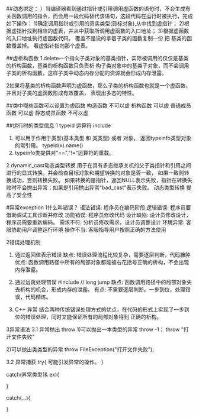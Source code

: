 
##动态绑定：
）当编译器看到通过指针或引用调用虚函数的语句时，不会生成有关函数调用的指令，而会用一段代码替代该语句，这段代码在运行时被执行，完成如下操作：
  1)确定调用指针或引用的真实类型(目标对象),从中找到虚指针；
  2)根据虚指针找到相应的虚表，并从中获取所调用虚函数的入口地址；
  3)根据虚函数的入口地址执行虚函数代码。
 覆盖不是说的拿着子类的函数复制一份 把 基类的函数覆盖掉。 看虚指针指向那个虚表。




##虚析构函数
1 delete一个指向子类对象的基类指针，实际被调用的仅仅是基类的析构函数，基类的析构函数只负责析
构子类对象中的基类子对象，而不会调用子类的析构函数，这样子类中动态内存分配的资源就会形成内存泄露。

2如果将基类的析构函数声明为虚函数，那么子类的析构函数也就是一个虚函数，并且对子类的虚函数形成有效覆盖，
表现出多态的特性。

##类中哪些函数可以设置为虚函数
构造函数 不可以虚
析构函数 可以虚
普通成员函数 可以虚
静态成员函数 不可以虚

##运行时的类型信息
1 typeid 运算符
 include <typeinfo>
1) 可以用于作用于类型(基本类型 和 类类型) 或者 对象， 返回typeinfo类型对象的常引用。
 typeid(x).name()
2) typeinfo类提供对"==","!="运算符的重载。

2 dynamic_cast动态类型转换
用于在具有多态继承关机的父子类指针和引用之间进行的显式转换。并会检查目标对象和期望转换的对象是否一致，
如果一致则转换成功，否则转换失败。
如果转换的是指针，返回NULL表示失败，指针在转换失败时不会抛出异常；如果是引用抛出异常"bad_cast"表示失败。
动态类型转换 提高了安全性


#异常exception
1什么叫错误？
语法错误: 程序员在编码阶段
逻辑错误: 程序员要借助调试工具诊断并修改
功能错误: 程序员修改代码
设计缺陷: 设计员修改设计，程序员需要重新编码。
需求不符: 分析员修改需求，设计员调整设计
环境异常: 客服协助用户调整运行环境
操作不当: 客服指导用户按照正确的方法使用

2错误处理机制
1) 通过返回值表示错误
缺点: 错误处理流程比较复杂，需要逐层判断，代码臃肿
优点: 函数调用路径中所有的局部对象都能被右花括号正确的析构，不会出现内存泄露。

2) 通过远跳处理错误
 #include<setjmp> // 
 long jump
缺点: 函数调用路径中的局部对象失去析构的机会，形成内存的泄露。
有点: 不需要逐层判断。一步到位，处理错误，代码精炼。

3) C++ 异常
结合两种传统错误处理方式的优点，在代码的形式上实现了一步到位的错误处理，同时又能保证所有的局部对象得到
正确的析构。



3异常语法
3.1 异常抛出
throw 
1)可以抛出一本类型的异常
throw -1；
throw "打开文件失败"

2)可以抛出类类型的异常
throw FileException("打开文件失败");

3.2 异常捕获
try{
    可能引发异常的操作。
}

catch(异常类型1& ex){

}

catch(...){

}








